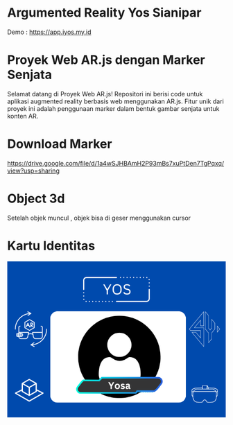 # Argumented Reality Yos Sianipar
Demo : https://app.iyos.my.id


# Proyek Web AR.js dengan Marker Senjata
Selamat datang di Proyek Web AR.js! Repositori ini berisi code untuk aplikasi augmented reality berbasis web menggunakan AR.js. Fitur unik dari proyek ini adalah penggunaan marker dalam bentuk gambar senjata untuk konten AR.

# Download Marker 
https://drive.google.com/file/d/1a4wSJHBAmH2P93mBs7xuPtDen7TgPqxq/view?usp=sharing

# Object 3d
Setelah objek muncul , objek bisa di geser menggunakan cursor

# Kartu Identitas
![Teks Alt](https://raw.githubusercontent.com/vianpr0/Augmented-Reality/imagetraking/Object/imgTrackingnew/yosa.png)
